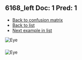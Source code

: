 ## 6168_left Doc: 1 Pred: 1
- [Back to confusion matrix](https://github.com/juliandewit/kaggle_retinopathy/blob/master/matrix.md)
- [Back to list](https://github.com/juliandewit/kaggle_retinopathy/blob/master/lists/11/list.md)
- [Next example in list](https://github.com/juliandewit/kaggle_retinopathy/blob/master/lists/11/61/6199_left.md)

![Eye](https://retinopaty.blob.core.windows.net/size1024/6168_left_1.jpeg)

### 

![Eye]()
